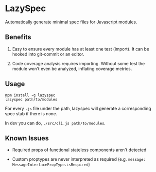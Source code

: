 # LazySpec

Automatically generate minimal spec files for Javascript modules.

## Benefits

1. Easy to ensure every module has at least one test (import). It can be hooked into git-commit or an editor.

2. Code coverage analysis requires importing. Without some test the module won't even be analyzed, inflating coverage metrics.


## Usage

```
npm install -g lazyspec
lazyspec path/to/modules
```

For every `.js` file under the path, lazyspec will generate a corresponding spec stub if there is none.

In dev you can do, `./src/cli.js path/to/modules`.

## Known Issues

- Required props of functional stateless components aren't detected

- Custom proptypes are never interpreted as required (e.g. `message: MessageInterfacePropType.isRequired`)
